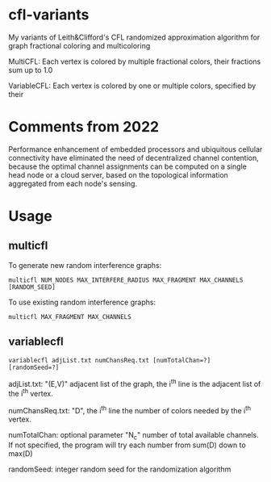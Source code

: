 # cfl-variants
My variants of Leith&amp;Clifford's CFL randomized approximation algorithm for graph fractional coloring and multicoloring

MultiCFL: Each vertex is colored by multiple fractional colors, their fractions sum up to 1.0

VariableCFL: Each vertex is colored by one or multiple colors, specified by their 

# Comments from 2022
Performance enhancement of embedded processors and ubiquitous cellular connectivity have eliminated the need of decentralized channel contention, because the optimal channel assignments can be computed on a single head node or a cloud server, based on the topological information aggregated from each node's sensing.

# Usage

## multicfl
  To generate new random interference graphs: 
  
    multicfl NUM_NODES MAX_INTERFERE_RADIUS MAX_FRAGMENT MAX_CHANNELS [RANDOM_SEED]
  
  To use existing random interference graphs: 
  
    multicfl MAX_FRAGMENT MAX_CHANNELS

## variablecfl
    variablecfl adjList.txt numChansReq.txt [numTotalChan=?] [randomSeed=?]
  
  adjList.txt: "(E,V)" adjacent list of the graph, the i<sup>th</sup> line is the adjacent list of the i<sup>th</sup> vertex.
  
  numChansReq.txt: "D", the i<sup>th</sup> line the number of colors needed by the i<sup>th</sup> vertex.
  
  numTotalChan: optional parameter "N<sub>c</sub>" number of total available channels. If not specified, the program will try each number from sum(D) down to max(D)

  randomSeed: integer random seed for the randomization algorithm
  
  
